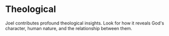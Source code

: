 # Theological

Joel contributes profound theological insights. Look for how it reveals God's character, human nature, and the relationship between them.

